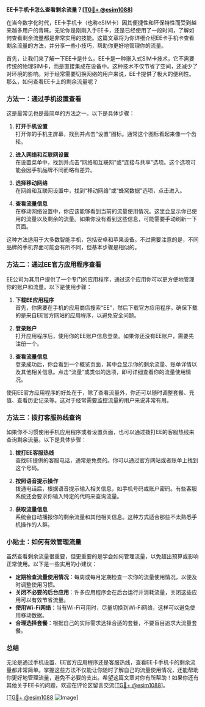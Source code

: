 **EE卡手机卡怎么查看剩余流量？[[TG💪+ @esim1088](https://t.me/s/esim1088)]**

在当今数字化时代，EE卡手机卡（也称eSIM卡）因其便捷性和环保特性而受到越来越多用户的青睐。无论你是刚刚入手EE卡，还是已经使用了一段时间，了解如何查看剩余流量都是非常实用的技能。这篇文章将为你详细介绍EE卡手机卡查看剩余流量的方法，并分享一些小技巧，帮助你更好地管理你的流量。

首先，让我们来了解一下EE卡是什么。EE卡是一种嵌入式SIM卡技术，它不需要传统的物理SIM卡，而是直接集成在设备中。这种技术不仅节省了空间，还减少了对环境的影响。对于经常需要切换网络的用户来说，EE卡提供了极大的便利性。那么，如何查看EE卡上的剩余流量呢？

### 方法一：通过手机设置查看

这是最常见也是最简单的方法之一。以下是具体步骤：

1. **打开手机设置**  
   打开你的手机主屏幕，找到并点击“设置”图标。通常这个图标看起来像一个齿轮。

2. **进入网络和互联网设置**  
   在设置菜单中，找到并点击“网络和互联网”或“连接与共享”选项。这个选项可能会因手机品牌不同而略有差异。

3. **选择移动网络**  
   在网络和互联网设置中，找到“移动网络”或“蜂窝数据”选项，点击进入。

4. **查看流量信息**  
   在移动网络设置中，你应该能够看到当前的流量使用情况。这里会显示你已使用的流量以及剩余的流量。如果你没有看到这些信息，可能需要手动刷新一下页面。

这种方法适用于大多数智能手机，包括安卓和苹果设备。不过需要注意的是，不同品牌的手机界面可能会有所不同，但基本步骤是相似的。

### 方法二：通过EE官方应用程序查看

EE公司为其用户提供了一个专门的应用程序，通过这个应用你可以更方便地管理你的账户和流量。以下是使用步骤：

1. **下载EE应用程序**  
   首先，你需要在手机的应用商店搜索“EE”，然后下载官方应用程序。确保下载的是来自EE官方网站的应用程序，以避免安全问题。

2. **登录账户**  
   打开应用程序后，使用你的EE账户信息登录。如果你还没有EE账户，需要先注册一个。

3. **查看流量信息**  
   登录成功后，你会看到一个概览页面，其中会显示你的剩余流量、账单详情以及其他相关信息。点击“流量”或类似的选项，即可详细查看你的流量使用情况。

使用EE官方应用程序的好处在于，除了查看流量外，你还可以随时调整套餐、充值、查看历史记录等。这对于经常需要监控流量的用户来说非常有用。

### 方法三：拨打客服热线查询

如果你不习惯使用手机应用程序或者设置页面，也可以通过拨打EE的客服热线来查询剩余流量。以下是具体步骤：

1. **拨打EE客服热线**  
   查找EE提供的客服电话，通常是免费的。你可以通过官方网站或者账单上找到这个号码。

2. **按照语音提示操作**  
   拨通电话后，根据语音提示输入相关信息，如手机号码或账户密码。有些客服系统还会要求你输入特定的代码来查询流量。

3. **获取流量信息**  
   系统会自动播报你的剩余流量和其他相关信息。这种方式适合那些不太熟悉手机操作的人群。

### 小贴士：如何有效管理流量

虽然查看剩余流量很重要，但更重要的是学会如何管理流量，以免超出预算或影响正常使用。以下是一些实用的小建议：

- **定期检查流量使用情况**：每周或每月定期检查一次你的流量使用情况，以便及时调整使用习惯。
- **关闭不必要的后台应用**：许多应用程序会在后台运行并消耗流量，关闭这些应用可以有效节省流量。
- **使用Wi-Fi网络**：当有Wi-Fi可用时，尽量切换到Wi-Fi网络，这样可以避免使用移动数据。
- **合理选择套餐**：根据自己的实际需求选择合适的套餐，不要盲目追求大流量套餐。

### 总结

无论是通过手机设置、EE官方应用程序还是客服热线，查看EE卡手机卡的剩余流量都非常简单。掌握这些方法不仅能让你随时了解自己的流量使用情况，还能帮助你更好地管理流量，避免不必要的支出。希望这篇文章对你有所帮助！如果你还有其他关于EE卡的问题，欢迎在评论区留言交流[[TG💪+ @esim1088](https://t.me/s/esim1088)]。

[[TG💪+ @esim1088](https://t.me/s/esim1088) ![Image](https://i.postimg.cc/4NQfJmqS/Snipaste-2025-05-13-00-14-12.png)]